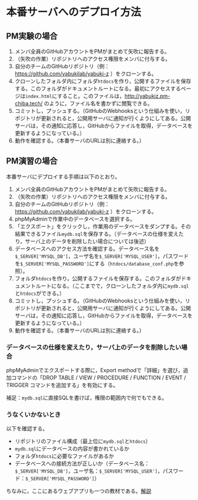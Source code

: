 # 本番サーバへのデプロイ方法

## PM実験の場合

1. メンバ全員のGitHubアカウントをPMがまとめて矢吹に報告する。
1. （矢吹の作業）リポジトリへのアクセス権限をメンバに付与する。
1. 自分のチームのGitHubリポジトリ（例：https://github.com/yabukilab/yabuki-z ）をクローンする。
1. クローンしたフォルダ内にフォルダ`htdocs`を作り，公開するファイルを保存する。このフォルダがドキュメントルートになる。最初にアクセスするページは`index.html`にすること。このファイルは，http://yabukiz.pm-chiba.tech/ のように，ファイル名を書かずに閲覧できる。
1. コミットし，プッシュする。（GitHubのWebhooksという仕組みを使い，リポジトリが更新されると，公開用サーバに通知が行くようにしてある。公開サーバは，その通知に応答し，GitHubからファイルを取得，データベースを更新するようになっている。）
1. 動作を確認する。（本番サーバのURLは別に連絡する。） 

## PM演習の場合

本番サーバにデプロイする手順は以下のとおり。

1. メンバ全員のGitHubアカウントをPMがまとめて矢吹に報告する。
1. （矢吹の作業）リポジトリへのアクセス権限をメンバに付与する。
1. 自分のチームのGitHubリポジトリ（例：https://github.com/yabukilab/yabuki-z ）をクローンする。
1. phpMyAdminで作業中のデータベースを選択する。
1. 「エクスポート」をクリックし，作業用のデータベースをダンプする。その結果できるファイル`mydb.sql`を保存する。（データベースの仕様を変えたり，サーバ上のデータを削除したい場合については後述）
1. データベースへのアクセス方法を確認する。データベース名を`$_SERVER['MYSQL_DB']`，ユーザ名を`$_SERVER['MYSQL_USER']`，パスワードを`$_SERVER['MYSQL_PASSWORD']`にする（`htdocs/database_conf.php`を参照）。
1. フォルダ`htdocs`を作り，公開するファイルを保存する。このフォルダがドキュメントルートになる。（ここまでで，クローンしたフォルダ内に`mydb.sql`と`htdocs`ができる。）
1. コミットし，プッシュする。（GitHubのWebhooksという仕組みを使い，リポジトリが更新されると，公開用サーバに通知が行くようにしてある。公開サーバは，その通知に応答し，GitHubからファイルを取得，データベースを更新するようになっている。）
1. 動作を確認する。（本番サーバのURLは別に連絡する。）

### データベースの仕様を変えたり，サーバ上のデータを削除したい場合

phpMyAdminでエクスポートする際に，Export methodで「詳細」を選び，追加コマンドの「DROP TABLE / VIEW / PROCEDURE / FUNCTION / EVENT / TRIGGER コマンドを追加する」を有効にする。

補足：`mydb.sql`に直接SQLを書けば，権限の範囲内で何でもできる。

### うなくいかないとき

以下を確認する。

* リポジトリのファイル構成（最上位に`mydb.sql`と`htdocs`）
* `mydb.sql`にデータベースの内容が書かれているか
* フォルダ`htdocs`に必要なファイルがあるか
* データベースへの接続方法が正しいか（データベース名：`$_SERVER['MYSQL_DB']`，ユーザ名：`$_SERVER['MYSQL_USER']`，パスワード：`$_SERVER['MYSQL_PASSWORD']`）

ちなみに，ここにあるウェブアプリも一つの教材である。[解説](htdocs)
